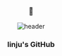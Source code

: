 <div align = "center">

### 👋

![header](https://capsule-render.vercel.app/api?type=Cylinder&color=timeGradient&height=200&section=header&text=linjuuu&fontSize=100)

### linju's GitHub
<br/>
<br/>

<br/>
<br/>



</div>

